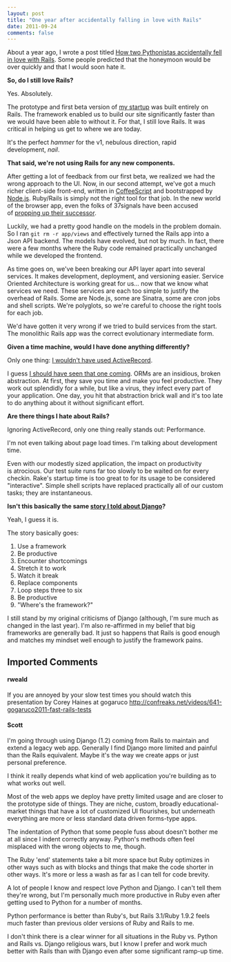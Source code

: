```yaml
---
layout: post
title: "One year after accidentally falling in love with Rails"
date: 2011-09-24
comments: false
---
```


About a year ago, I wrote a post titled&nbsp;<a href="http://blog.brandonbloom.name/2010/09/how-two-pythonistas-accidentally-fell.html">How two Pythonistas accidentally fell in love with Rails</a>. Some people predicted that the honeymoon would be over quickly and that I would soon hate it.

<b>So, do I still love Rails?</b>

Yes. Absolutely.

The prototype and first beta version of <a href="http://www.thinkfuse.com/">my startup</a> was built entirely on Rails. The framework enabled us to build our site significantly faster than we would have been able to without it. For that, I still love Rails. It was critical in helping us get to where we are today.

It's the perfect <i>hammer</i> for the v1, nebulous direction, rapid development,&nbsp;<i>nail</i>.

<b>That said, we're not using Rails for any new components.</b>

After getting a lot of feedback from our first beta, we realized we had the wrong approach to the UI.&nbsp;Now, in our second attempt, we've got a much richer client-side front-end, written in <a href="http://jashkenas.github.com/coffee-script/">CoffeeScript</a> and bootstrapped by <a href="http://nodejs.org/">Node.js</a>. Ruby/Rails is simply not the right tool for that job. In the new world of the browser app, even the folks of 37signals have been accused of&nbsp;<a href="https://github.com/rails/rails/commit/9f09aeb8273177fc2d09ebdafcc76ee8eb56fe33">propping&nbsp;up their successor</a>.

Luckily, we had a pretty good handle on the models in the problem domain. So I ran `git rm -r app/views` and effectively turned the Rails app into a Json API backend. The models have evolved, but not by much. In fact, there were a few months where the Ruby code remained practically unchanged while we developed the frontend.

As time goes on, we've been breaking our API layer apart into several services. It makes development, deployment, and versioning easier. Service Oriented Architecture is working great for us... now that we know what services we need. These services are each too simple to justify the overhead of Rails. Some are Node.js, some are Sinatra, some are cron jobs and shell scripts. We're polyglots, so we're careful to choose the right tools for each job.

We'd have gotten it very wrong if we tried to build services from the start. The monolithic Rails app was the correct evolutionary intermediate form.

<b>Given a time machine, would I have done anything differently?</b>

Only one thing:&nbsp;<a href="http://seldo.com/weblog/2011/08/11/orm_is_an_antipattern">I wouldn't have used ActiveRecord</a>.

I guess&nbsp;<a href="http://blog.brandonbloom.name/2009/10/orms-and-declarative-schemas.html">I should have seen that one coming</a>. ORMs are an insidious, broken abstraction. At first, they save you time and make you feel productive. They work out splendidly for a while, but like a virus, they infect every part of your application. One day, you hit that abstraction brick wall and it's too late to do anything about it without significant effort.
<div>
</div><b>Are there things I hate about Rails?</b>

Ignoring ActiveRecord, only one thing really stands out: Performance.

I'm not even talking about page load times. I'm talking about development time.

Even with our modestly sized application, the impact on productivity is&nbsp;atrocious. Our test suite runs far too slowly to be waited on for every checkin. Rake's startup time is too great to for its usage to be considered "interactive". Simple shell scripts have replaced practically all of our custom tasks; they are instantaneous.

<b>Isn't this basically the same <a href="http://blog.brandonbloom.name/2009/08/dropping-django.html">story I told about Django</a>?</b>

Yeah, I guess it is.

The story basically goes:
<ol><li>Use a framework</li><li>Be productive</li><li>Encounter shortcomings</li><li>Stretch it to work</li><li>Watch it break</li><li>Replace components</li><li>Loop steps three to six</li><li>Be productive</li><li>"Where's the framework?"</li></ol><div>I still stand by my original&nbsp;criticisms&nbsp;of Django (although, I'm sure much as changed in the last year). I'm also re-affirmed in my belief that big frameworks are generally bad. It just so happens that Rails is good enough and matches my mindset well enough to justify the framework pains.</div>  </div>

## Imported Comments

#### rweald
If you are annoyed by your slow test times you should watch this presentation by Corey Haines at gogaruco
http://confreaks.net/videos/641-gogaruco2011-fast-rails-tests      </div>

#### Scott

I'm going through using Django (1.2) coming from Rails to maintain and extend a legacy web app.  Generally I find Django more limited and painful than the Rails equivalent.  Maybe it's the way we create apps or just personal preference.

I think it really depends what kind of web application you're building as to what works out well.

Most of the web apps we deploy have pretty limited usage and are closer to the prototype side of things. They are niche, custom, broadly educational-market things that have a lot of customized UI flourishes, but underneath everything are more or less standard data driven forms-type apps.

The indentation of Python that some people fuss about doesn't bother me at all since I indent correctly anyway. Python's methods often feel misplaced with the wrong objects to me, though.

The Ruby 'end' statements take a bit more space but Ruby optimizes in other ways such as with blocks and things that make the code shorter in other ways.  It's more or less a wash as far as I can tell for code brevity.

A lot of people I know and respect love Python and Django.  I can't tell them they're wrong, but I'm personally much more productive in Ruby even after getting used to Python for a number of months.

Python performance is better than Ruby's, but Rails 3.1/Ruby 1.9.2 feels much faster than previous older versions of Ruby and Rails to me.

I don't think there is a clear winner for all situations in the Ruby vs. Python and Rails vs. Django religious wars, but I know I prefer and work much better with Rails than with Django even after some significant ramp-up time.      </div>
